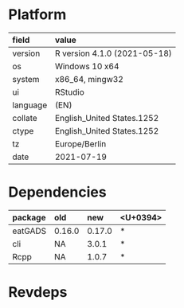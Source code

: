 # Platform

|field    |value                        |
|:--------|:----------------------------|
|version  |R version 4.1.0 (2021-05-18) |
|os       |Windows 10 x64               |
|system   |x86_64, mingw32              |
|ui       |RStudio                      |
|language |(EN)                         |
|collate  |English_United States.1252   |
|ctype    |English_United States.1252   |
|tz       |Europe/Berlin                |
|date     |2021-07-19                   |

# Dependencies

|package |old    |new    |<U+0394>  |
|:-------|:------|:------|:--|
|eatGADS |0.16.0 |0.17.0 |*  |
|cli     |NA     |3.0.1  |*  |
|Rcpp    |NA     |1.0.7  |*  |

# Revdeps

